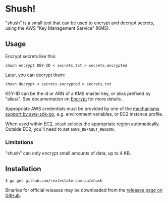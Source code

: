 # Shush!

"shush" is a small tool that can be used to encrypt and decrypt secrets, using the AWS "Key Management Service" (KMS).

## Usage

Encrypt secrets like this:

    shush encrypt KEY-ID < secrets.txt > secrets.encrypted

Later, you can decrypt them:

    shush decrypt < secrets.encrypted > secrets.txt

KEY-ID can be the id or ARN of a KMS master key, or alias prefixed by "alias/".  See documentation on [Encrypt](http://docs.aws.amazon.com/kms/latest/APIReference/API_Encrypt.html) for more details.

Appropriate AWS credentials must be provided by one of the [mechanisms support by aws-sdk-go](https://github.com/aws/aws-sdk-go/wiki/Getting-Started-Credentials), e.g. environment variables, or EC2 instance profile.

When used within EC2, `shush` selects the appropriate region automatically.  Outside EC2, you'll need to set `$AWS_DEFAULT_REGION`.

### Limitations

"shush" can only encrypt small amounts of data; up to 4 KB.

## Installation

    $ go get github.com/realestate-com-au/shush

Binaries for official releases may be downloaded from the [releases page on GitHub](https://github.com/realestate-com-au/shush/releases).
